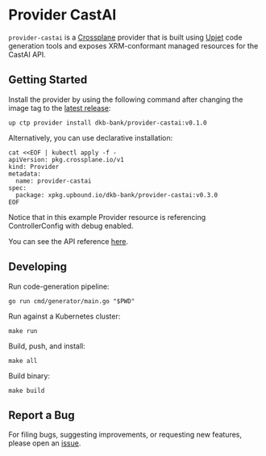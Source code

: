 # Provider CastAI

`provider-castai` is a [Crossplane](https://crossplane.io/) provider that
is built using [Upjet](https://github.com/upbound/upjet) code
generation tools and exposes XRM-conformant managed resources for the
CastAI API.

## Getting Started

Install the provider by using the following command after changing the image tag
to the [latest release](https://marketplace.upbound.io/providers/dkb-bank/provider-castai):
```
up ctp provider install dkb-bank/provider-castai:v0.1.0
```

Alternatively, you can use declarative installation:
```
cat <<EOF | kubectl apply -f -
apiVersion: pkg.crossplane.io/v1
kind: Provider
metadata:
  name: provider-castai
spec:
  package: xpkg.upbound.io/dkb-bank/provider-castai:v0.3.0
EOF
```

Notice that in this example Provider resource is referencing ControllerConfig with debug enabled.

You can see the API reference [here](https://doc.crds.dev/github.com/dkb-bank/provider-castai).

## Developing

Run code-generation pipeline:
```console
go run cmd/generator/main.go "$PWD"
```

Run against a Kubernetes cluster:

```console
make run
```

Build, push, and install:

```console
make all
```

Build binary:

```console
make build
```

## Report a Bug

For filing bugs, suggesting improvements, or requesting new features, please
open an [issue](https://github.com/dkb-bank/provider-castai/issues).
